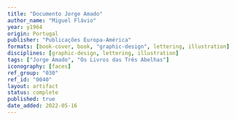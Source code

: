 ```yaml
---
title: "Documento Jorge Amado"
author_name: "Miguel Flávio"
year: y1964
origin: Portugal
publisher: "Publicações Europa-América"
formats: [book-cover, book, "graphic-design", lettering, illustration]
disciplines: [graphic-design, lettering, illustration]
tags: ["Jorge Amado", "Os Livros das Três Abelhas"]
iconography: [faces]
ref_group: "030"
ref_id: "0040"
layout: artifact
status: complete
published: true
date_added: 2022-05-16
---
```

